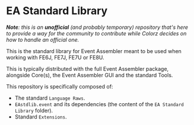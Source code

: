# EA Standard Library

_**Note**: this is an **unofficial** (and probably temporary) repository that's here to provide a way for the community to contribute while Colorz decides on how to handle an official one._

This is the standard library for Event Assembler meant to be used when working with FE6J, FE7J, FE7U or FE8U.

This is typically distributed with the full Event Assembler package, alongside Core(s), the Event Assembler GUI and the standard Tools.

This repository is specifically composed of:

- The standard `Language Raws`.
- `EAstdlib.event` and its dependencies (the content of the `EA Standard Library` folder).
- Standard `Extensions`.
